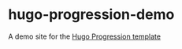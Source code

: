 # hugo-progression-demo
A demo site for the [Hugo Progression template](https://github.com/leeturner/hugo-progression)
